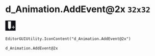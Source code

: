 # d_Animation.AddEvent@2x `32x32`
<img src="/img/d_Animation.AddEvent@2x.png" width=32 height=32>

``` CSharp
EditorGUIUtility.IconContent("d_Animation.AddEvent@2x")
```
```
d_Animation.AddEvent@2x
```
